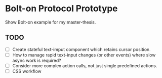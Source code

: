 # Bolt-on Protocol Prototype

Show Bolt-on example for my master-thesis.

## TODO

* [ ] Create stateful text-imput component which retains cursor position.
* [ ] How to manage rapid text-input changes (or other events) where slow async
      work is required?
* [ ] Consider more complex action calls, not just single predefined actions.
* [ ] CSS workflow
